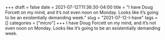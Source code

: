 +++draft = falsedate = 2021-07-12T11:36:30-04:00title = "I have Doug Forcett on my mind, and it’s not even noon on Monday. Looks like it’s going to be an existentially demanding week."slug = "2021-07-12-I-have"tags = []categories = ["micro"]+++I have Doug Forcett on my mind, and it’s not even noon on Monday. Looks like it’s going to be an existentially demanding week.